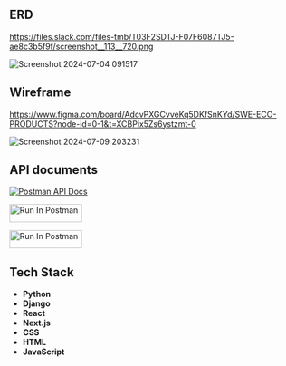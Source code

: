 ## ERD
https://files.slack.com/files-tmb/T03F2SDTJ-F07F6087TJ5-ae8c3b5f9f/screenshot__113__720.png

![Screenshot 2024-07-04 091517](https://github.com/swe-eco-product-store/swe-server-eco-product/assets/143454238/0d6baf89-d384-4d20-abe4-9add5dd0929a)

## Wireframe
https://www.figma.com/board/AdcvPXGCvveKq5DKfSnKYd/SWE-ECO-PRODUCTS?node-id=0-1&t=XCBPix5Zs6ystzmt-0

![Screenshot 2024-07-09 203231](https://github.com/swe-eco-product-store/swe-server-eco-product/assets/143454238/edbacc99-9930-4029-a4c0-6f483f0dca7b)

## API documents

[![Postman API Docs](https://img.shields.io/badge/Postman-API%20Docs-orange)](https://documenter.getpostman.com/view/28146601/2sA3kYhzPd
)

[<img src="https://run.pstmn.io/button.svg" alt="Run In Postman" style="width: 128px; height: 32px;">](https://god.gw.postman.com/run-collection/29723472-d783b8ff-7cad-4473-98b2-76f9b279b04e?action=collection%2Ffork&source=rip_markdown&collection-url=entityId%3D29723472-d783b8ff-7cad-4473-98b2-76f9b279b04e%26entityType%3Dcollection%26workspaceId%3Dabc6d6b6-fee2-4419-bf78-872ed7392cf5)

[<img src="https://run.pstmn.io/button.svg" alt="Run In Postman" style="width: 128px; height: 32px;">](https://app.getpostman.com/run-collection/26615278-2285d2ad-b133-419d-890a-b7efecbb7e44?action=collection%2Ffork&source=rip_markdown&collection-url=entityId%3D26615278-2285d2ad-b133-419d-890a-b7efecbb7e44%26entityType%3Dcollection%26workspaceId%3Da760da74-8b6b-4304-8187-92fa81f03ddf)

## Tech Stack
- **Python**
- **Django**
- **React**
- **Next.js**
- **CSS**
- **HTML**
- **JavaScript**
